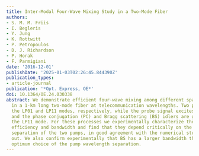 ```yaml
---
title: Inter-Modal Four-Wave Mixing Study in a Two-Mode Fiber
authors:
- S. M. M. Friis
- I. Begleris
- Y. Jung
- K. Rottwitt
- P. Petropoulos
- D. J. Richardson
- P. Horak
- F. Parmigiani
date: '2016-12-01'
publishDate: '2025-01-03T02:26:45.844390Z'
publication_types:
- article-journal
publication: '*Opt. Express, OE*'
doi: 10.1364/OE.24.030338
abstract: We demonstrate efficient four-wave mixing among different spatial modes
  in a 1-km long two-mode fiber at telecommunication wavelengths. Two pumps excite
  the LP01 and LP11 modes, respectively, while the probe signal excites the LP01 mode,
  and the phase conjugation (PC) and Bragg scattering (BS) idlers are generated in
  the LP11 mode. For these processes we experimentally characterize their phase matching
  efficiency and bandwidth and find that they depend critically on the wavelength
  separation of the two pumps, in good agreement with the numerical study we carried
  out. We also confirm experimentally that BS has a larger bandwidth than PC for the
  optimum choice of the pump wavelength separation.
---
```

